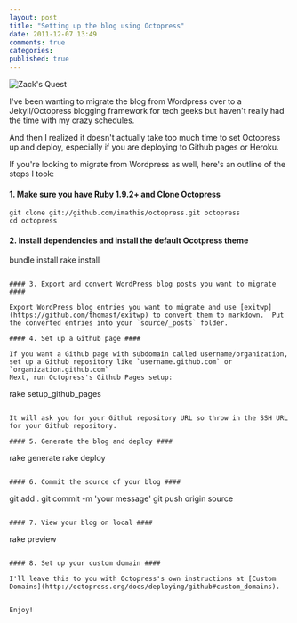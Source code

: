 ```yaml
---
layout: post
title: "Setting up the blog using Octopress"
date: 2011-12-07 13:49
comments: true
categories: 
published: true
---
```


![Zack's Quest](https://img.skitch.com/20111207-p8sni6h2eyyac4dg65wpmpahx8.jpg)

I've been wanting to migrate the blog from Wordpress over to a Jekyll/Octopress blogging framework for tech geeks but haven't really had the time with my crazy schedules.

And then I realized it doesn't actually take too much time to set Octopress up and deploy, especially if you are deploying to Github pages or Heroku.

If you're looking to migrate from Wordpress as well, here's an outline of the steps I took:

#### 1. Make sure you have Ruby 1.9.2+ and Clone Octopress ####
```
git clone git://github.com/imathis/octopress.git octopress
cd octopress
```

#### 2. Install dependencies and install the default Ocotpress theme ############
bundle install
rake install
```

#### 3. Export and convert WordPress blog posts you want to migrate ####

Export WordPress blog entries you want to migrate and use [exitwp](https://github.com/thomasf/exitwp) to convert them to markdown.  Put the converted entries into your `source/_posts` folder.

#### 4. Set up a Github page ####

If you want a Github page with subdomain called username/organization, set up a Github repository like `username.github.com` or `organization.github.com`
Next, run Octopress's Github Pages setup:

```
rake setup_github_pages
```

It will ask you for your Github repository URL so throw in the SSH URL for your Github repository.

#### 5. Generate the blog and deploy ####

```
rake generate
rake deploy
```

#### 6. Commit the source of your blog ####

```
git add .
git commit -m 'your message'
git push origin source
```

#### 7. View your blog on local ####

```
rake preview
```

#### 8. Set up your custom domain ####

I'll leave this to you with Octopress's own instructions at [Custom Domains](http://octopress.org/docs/deploying/github#custom_domains).


Enjoy!